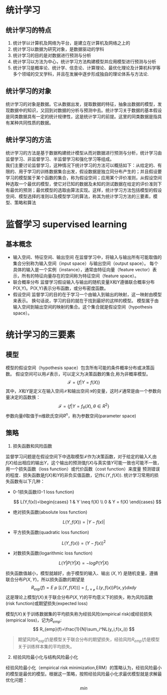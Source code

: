 # 统计学习
## 统计学习的特点
1. 统计学以计算机及网络为平台，是建立在计算机及网络之上的
2. 统计学习以数据为研究对象，是数据驱动的学科
3. 统计学习的目的是对数据进行预测与分析
4. 统计学习以方法为中心，统计学习方法构建模型并应用模型进行预测与分析
5. 统计学习是概率论、统计学、信息论、计算理论、最优化理论及计算机科学等多个领域的交叉学科，并且在发展中逐步形成独自的理论体系与方法论.
## 统计学习的对象
统计学习的对象是数据。它从数据出发，提取数据的特征，抽象出数据的模型，发现数据中的知识，又回到对数据的分析与预测中去。统计学习关于数据的基本假设是同类数据具有一定的统计规律性，这是统计学习的前提。这里的同类数据是指具有某种共同性质的数据。
## 统计学习的方法
统计学习的方法是基于数据构建统计模型从而对数据进行预测与分析，统计学习由监督学习、非监督学习、半监督学习和强化学习等组成。  
我们主要讨论监督学习，这种情况下统计学习的方法可以概括如下：从给定的、有限的、用于学习的训练数据集合出发，假设数据是独立同分布产生的；并且假设要学习的模型属于某个函数的集合，称为假设空间；应用某个评价准则，从假设空间种选取一个最优的模型，使它对已知的数据及未知的测试数据在给定的评价准则下有最优的预测；最优模型的选取由算法实现。这样，统计学习方法包括模型的假设空间、模型选择的准则以及模型学习的算法，称其为统计学习方法的三要素，模型、策略和算法
# 监督学习 supervised learning
## 基本概念
- 输入空间、特征空间、输出空间
在监督学习中，将输入与输出所有可能取值的集合分别称为输入空间（input space）与输出空间（output space）。
每个具体的输入是一个实例（instance），通常由特征向量（feature vector）表示，所有的特征向量存在的空间称为特征空间（feature space）。
- 联合概率分布
监督学习假设输入与输出的随机变量X和Y遵循联合概率分布P(X,Y)。P(X,Y)表示分布函数，或分布密度函数。
- 假设空间
监督学习的目的在于学习一个由输入到输出的映射，这一映射由模型来表示。
换句话说，学习的目的就在于找到最好的这样的模型。
模型属于由输入空间到输出空间的映射的集合。这个集合就是假设空间（hypothesis space）。
# 统计学习的三要素
## 模型
模型的假设空间（hypothesis space）包含所有可能的条件概率分布或决策函数。
假设空间可以用$\mathcal{F}$表示，可以定义为决策函数的集合,称为非概率模型。  
$$
\mathcal{F} = \{f|Y=f(X)\}
$$
其中，$X$和$Y$是定义在输入空间$\mathcal{X}$和输出空间$\mathcal{Y}$的变量，这时$\mathcal{F}$通常是由一个参数向量决定的函数族：
$$
\mathcal{F} = \{f|Y=f_\theta(X),\theta \in R^2\}
$$
参数向量$\theta$取值于n维欧氏空间$R^n$，称为参数空间(parameter space)
## 策略
1. 损失函数和风险函数


监督学习问题是在假设空间下中选取模型$\mathcal{F}$作为决策函数，对于给定的输入$X$,由$f(X)$给出相应的输出$Y$，这个输出的预测值$f(X)$与真实值$Y$可能一致也可能不一致，用一个损失函数（loss function）或代价函数（cost function）来度量 预测错误的程度．损失函数是$f(X)$和$Y$的非负实值函数，记作$L(Y,f(X))$. 统计学习常用的损失函数有以下几种： 
- 0-1损失函数(0-1 loss function)
  
  $$
  L(Y,f(x))=\begin{cases}
  1 & Y \neq f(X) \\
  0 & Y = f(X)
  \end{cases}
  $$


- 绝对损失函数(absolute loss function)

$$
L(Y,f(X))=|Y-f(x)|
$$



- 平方损失函数(quadratic loss function)

$$
L(Y,f(x))=(Y-f(x))^2
$$


- 对数损失函数(logarithmic loss function)

$$
L(Y|P(Y|X)=-logP(Y|X)
$$

损失函数值越小，模型就越好，由于模型的输入、输出 $(X,Y)$ 是随机变量，遵循联合分布$P(X,Y)$，所以损失函数的期望是	
$$
R_{exp}(f)=E~p~[L(Y,f(X))]	=\int_{\mathcal{x}\times\mathcal{y}} ~L(y,f(x))P(x,y)dxdy
$$
这是理论上模型$f(X)$关于联合分布$P(X,Y)$的平均意义下的损失，称为风险函数(risk function)或期望损失(expected loss)	

模型$f(X)$关于训练数据集的平均损失称为经验风险(empirical risk)或经验损失(empirical loss)，记为$R_{emp}$:
$$
R_{emp}(f)=\frac{1}{N}\sum_i^NL(y_i,f(x_i))
$$


> 期望风险$R_{exp}(f)$是模型关于联合分布的期望损失，经验风险$R_{emp}(f)$是模型关于训练样本集的平均损失。



2. 经验风险最小化与结构风险最小化

经验风险最小化（empirical risk minimization,ERM）的策略认为，经验风险最小的模型是最优的模型。根据这一策略，按照经验风险最小化求最优模型就是求解最优化问题：
$$
min
$$

